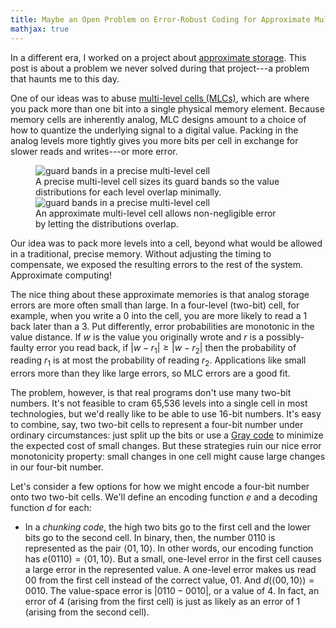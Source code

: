 ```yaml
---
title: Maybe an Open Problem on Error-Robust Coding for Approximate Multi-Level Memory Cells
mathjax: true
---
```

In a different era, I worked on a project about [approximate storage][approxstorage].
This post is about a problem we never solved during that project---a problem that haunts me to this day.

One of our ideas was to abuse [multi-level cells (MLCs)][mlc], which are where you pack more than one bit into a single physical memory element.
Because memory cells are inherently analog, MLC designs amount to a choice of how to quantize the underlying signal to a digital value.
Packing in the analog levels more tightly gives you more bits per cell in exchange for slower reads and writes---or more error.

<figure style="max-width: 400px;">
<img src="{{site.base}}/media/approxstorage/mlc-precise.svg"
  alt="guard bands in a precise multi-level cell">
<figcaption>A precise multi-level cell sizes its guard bands so the value distributions for each level overlap minimally.</figcaption>
<img src="{{site.base}}/media/approxstorage/mlc-approx.svg"
  alt="guard bands in a precise multi-level cell">
<figcaption>An approximate multi-level cell allows non-negligible error by letting the distributions overlap.</figcaption>
</figure>

Our idea was to pack more levels into a cell, beyond what would be allowed in a traditional, precise memory.
Without adjusting the timing to compensate, we exposed the resulting errors to the rest of the system.
Approximate computing!

The nice thing about these approximate memories is that analog storage errors are more often small than large.
In a four-level (two-bit) cell, for example, when you write a 0 into the cell, you are more likely to read a 1 back later than a 3.
Put differently, error probabilities are monotonic in the value distance.
If $w$ is the value you originally wrote and $r$ is a possibly-faulty error you read back, if $|w - r_1| \ge |w - r_2|$ then the probability of reading $r_1$ is at most the probability of reading $r_2$.
Applications like small errors more than they like large errors, so MLC errors are a good fit.

The problem, however, is that real programs don't use many two-bit numbers.
It's not feasible to cram 65,536 levels into a single cell in most technologies, but we'd really like to be able to use 16-bit numbers.
It's easy to combine, say, two two-bit cells to represent a four-bit number under ordinary circumstances: just split up the bits or use a [Gray code][] to minimize the expected cost of small changes.
But these strategies ruin our nice error monotonicity property:
small changes in one cell might cause large changes in our four-bit number.

Let's consider a few options for how we might encode a four-bit number onto two two-bit cells.
We'll define an encoding function $e$ and a decoding function $d$ for each:

* In a *chunking code*, the high two bits go to the first cell and the lower bits go to the second cell.
  In binary, then, the number $0110$ is represented as the pair $\langle 01, 10 \rangle$.
  In other words, our encoding function has $e(0110) = \langle 01, 10 \rangle$.
  But a small, one-level error in the first cell causes a large error in the represented value.
  A one-level error makes us read $00$ from the first cell instead of the correct value, $01$.
  And $d(\langle 00, 10 \rangle) = 0010$.
  The value-space error is $|0110 - 0010|$, or a value of 4.
  In fact, an error of 4 (arising from the first cell) is just as likely as an error of 1 (arising from the second cell).

[approxstorage]: https://dl.acm.org/citation.cfm?id=2644808
[mlc]: https://en.wikipedia.org/wiki/Multi-level_cell
[gray code]: https://en.wikipedia.org/wiki/Gray_code
